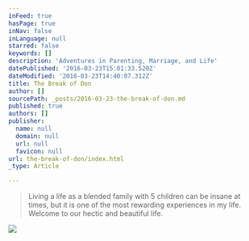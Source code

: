 ```yaml
---
inFeed: true
hasPage: true
inNav: false
inLanguage: null
starred: false
keywords: []
description: 'Adventures in Parenting, Marriage, and Life'
datePublished: '2016-03-23T15:01:33.520Z'
dateModified: '2016-03-23T14:40:07.312Z'
title: The Break of Don
author: []
sourcePath: _posts/2016-03-23-the-break-of-don.md
published: true
authors: []
publisher:
  name: null
  domain: null
  url: null
  favicon: null
url: the-break-of-don/index.html
_type: Article

---
```

> Living a life as a blended family with 5 children can be insane at times, but it is one of the most rewarding experiences in my life. Welcome to our hectic and beautiful life. 

![](https://the-grid-user-content.s3-us-west-2.amazonaws.com/ddb8d9f5-069b-46c7-a391-e4cd44110faf.jpg)